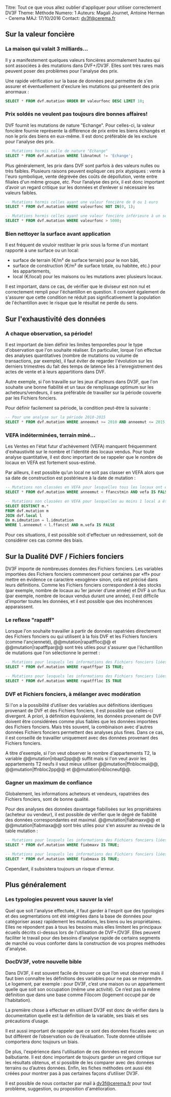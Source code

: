 Titre: Tout ce que vous allez oublier d'appliquer pour utiliser correctement DV3F
Theme: Méthode
Numero: 1
Auteurs: Magali Journet, Antoine Herman - Cerema
MAJ: 17/10/2016
Contact: dv3f@cerema.fr

## Sur la valeur foncière

### La maison qui valait 3 milliards...

Il y a manifestement quelques valeurs foncières anormalement hautes qui sont associées à des mutations dans DVF+/DV3F. Elles sont très rares mais peuvent poser des problèmes pour l'analyse des prix.

Une rapide vérification sur la base de données peut permettre de s'en assurer et éventuellement d'exclure les mutations qui présentent des prix anormaux :

```sql
SELECT * FROM dvf.mutation ORDER BY valeurfonc DESC LIMIT 10;
```

### Prix soldés ne veulent pas toujours dire bonnes affaires!

DVF fournit les mutations de nature "Echange". Pour celles-ci, la valeur foncière fournie représente la différence de prix entre les biens échangés et non le prix des biens en eux-même. Il est donc préférable de les exclure pour l'analyse des prix.

```sql
-- Mutations hormis celle de nature "Echange"
SELECT * FROM dvf.mutation WHERE libnatmut != 'Echange';
```

Plus généralement, les prix dans DVF sont parfois à des valeurs nulles ou très faibles. Plusieurs raisons peuvent expliquer ces prix atypiques : vente à l'euro symbolique, vente dégrèvée des coûts de dépollution, vente entre filiales d'un même groupe, etc. Pour l’analyse des prix, il est donc important d’avoir un regard critique sur les données et d’enlever si nécessaire les valeurs faibles.

```sql
-- Mutations hormis celles ayant une valeur foncière de 0 ou 1 euro
SELECT * FROM dvf.mutation WHERE valeurfonc NOT IN(0, 1);

-- Mutations hormis celles ayant une valeur foncière inférieure à un seuil de 5000 euros
SELECT * FROM dvf.mutation WHERE valeurfonc > 5000;
```

### Bien nettoyer la surface avant application

Il est fréquent de vouloir restituer le prix sous la forme d'un montant rapporté à une surface ou un local:

* surface de terrain (€/m² de surface terrain) pour le non bâti,
* surface de construction (€/m² de surface totale, ou habitée, etc.) pour les appartements,
* local (€/local) pour les maisons ou les mutations avec plusieurs locaux.

Il est important, dans ce cas, de vérifier que le diviseur est non nul et correctement rempli pour l'échantillon en question. Il convient également de s'assurer que cette condition ne réduit pas significativement la population de l'échantillon avec le risque que le résultat ne perde du sens.

## Sur l'exhaustivité des données

### A chaque observation, sa période!

Il est important de bien définir les limites temporelles pour le type d'observation que l'on souhaite réaliser. En particulier, lorque l'on effectue des analyses quantitatives (nombre de mutations ou volume de transactions, par exemple), il faut éviter de regarder l'évolution sur les derniers trimestres du fait des temps de latence liés à l'enregistrement des actes de vente et à leurs appartitions dans DVF.

Autre exemple, si l'on travaille sur les jeux d'acteurs dans DV3F, que l'on souhaite une bonne fiabilité et un taux de remplissage optimum sur les acheteurs/vendeurs, il sera préférable de travailler sur la période couverte par les Fichiers fonciers.

Pour définir facilement sa période, la condition peut-être la suivante :
```sql
-- Pour une analyse sur la période 2010-2015
SELECT * FROM dvf.mutation WHERE anneemut >= 2010 AND anneemut <= 2015;
```

### VEFA indéterminées, terrain miné...

Les Ventes en l'état futur d'achèvement (VEFA) manquent fréquemment d'exhaustivité sur le nombre et l'identité des locaux vendus. Pour toute analyse quantitative, il est donc important de se rappeler que le nombre de locaux en VEFA est fortement sous-estimé.

Par ailleurs, il est possible qu’un local ne soit pas classer en VEFA alors que sa date de construction est postérieure à la date de mutation :

```sql
-- Mutations non classées en VEFA pour lesquelles tous les locaux ont été construits a posteriori
SELECT * FROM dvf.mutation WHERE anneemut < ffancstmin AND vefa IS FALSE;

-- Mutations non classées en VEFA pour lesquelles au moins 1 local a été construit a posteriori
SELECT DISTINCT m.* 
FROM dvf.mutation m 
JOIN dvf.local l 
On m.idmutation = l.idmutation 
WHERE l.anneemut < l.ffancst AND m.vefa IS FALSE
```

Pour ces situations, il est possible soit d'effectuer un redressement, soit de considérer ces cas comme des biais. 

## Sur la Dualité DVF / Fichiers fonciers

DV3F importe de nombreuses données des Fichiers fonciers. Les variables importées des Fichiers fonciers commencent pour certaines par «ff» pour mettre en évidence ce caractère «exogène» sinon, cela est précisé dans leurs définitions. Comme les Fichiers fonciers correspondent à des stocks (par exemple, nombre de locaux au 1er janvier d’une année) et DVF à un flux (par exemple, nombre de locaux vendus durant une année), il est difficile d’importer toutes les données, et il est possible que des incohérences apparaissent. 

### Le reflexe "rapatff"

Lorsque l'on souhaite travailler à partir de données rapatriées directement des Fichiers fonciers ou qui utilisent à la fois DVF et les Fichiers fonciers (comme l'ancienneté), @@mutation|rapatffloc@@ et @@mutation|rapatffpar@@ sont très utiles pour s'assurer que l'échantillon de mutations que l'on sélectionne le permet :

```sql
-- Mutations pour lesquels les informations des Fichiers fonciers liées aux parcelles sont présentes.
SELECT * FROM dvf.mutation WHERE rapatffpar IS TRUE;

-- Mutations pour lesquels les informations des Fichiers fonciers liées aux locaux sont présentes.
SELECT * FROM dvf.mutation WHERE rapatffloc IS TRUE
```

### DVF et Fichiers fonciers, à mélanger avec modération

Si l'on a la possibilité d’utiliser des variables aux définitions identiques provenant de DVF et des Fichiers fonciers, il est possible que celles-ci divergent. A priori, à définition équivalente, les données provenant de DVF doivent être considérées comme plus fiables que les données importées des Fichiers fonciers. Mais très souvent, la combinaison avec d'autres données Fichiers fonciers permettent des analyses plus fines. Dans ce cas, il est conseillé de travailler uniquement avec des données provenant des Fichiers fonciers. 

A titre d'exemple, si l'on veut observer le nombre d'appartements T2, la variable @@mutation|nbapt2pp@@ suffit mais si l'on veut avoir les appartements T2 neufs il vaut mieux utiliser @@mutation|ffnblocmai@@, @@mutation|ffnbloc2pp@@ et @@mutation|nblocneuf@@.

### Gagner un maximum de confiance

Globalement, les informations acheteurs et vendeurs, rapatriées des Fichiers fonciers, sont de bonne qualité. 

Pour des analyses des données davantage fiabilisées sur les propriétaires (acheteur ou vendeur), il est possible de vérifier que le degré de fiabilité des données correspondantes est maximal. @@mutation|fiabmaxv@@ et @@mutation|fiabmaxa@@ sont très utiles pour s'en assurer au niveau de la table mutation :

```sql
-- Mutations pour lesquels les informations des Fichiers fonciers liées aux vendeurs ont une bonne fiabilité.
SELECT * FROM dvf.mutation WHERE fiabmaxv IS TRUE;

-- Mutations pour lesquels les informations des Fichiers fonciers liées aux acheteurs ont une bonne fiabilité.
SELECT * FROM dvf.mutation WHERE fiabmaxa IS TRUE;
```

Cependant, il subsistera toujours un risque d'erreur.
 
## Plus généralement

### Les typologies peuvent vous sauver la vie!

Quel que soit l'analyse effectuée, il faut garder à l'esprit que des typologies et des segmentations ont été intégrées dans la base de données pour catégoriser assez rapidement les mutations, les biens ou les propriétaires. Elles ne répondent pas à tous les besoins mais elles limitent les principaux écueils décrits ci-dessus lors de l'utilisation de DVF+/DV3F. Elles peuvent faciliter le travail pour des besoins d'analyse rapide de certains segments de marché ou vous conforter dans la construction de vos propres méthodes d'analyse. 

### DocDV3F, votre nouvelle bible

Dans DV3F, il est souvent facile de trouver ce que l’on veut observer mais il faut bien connaître les définitions des variables pour ne pas se méprendre. Le logement, par exemple : pour DV3F, c’est une maison ou un appartement quelle que soit son occupation (même une activité). Ce n’est pas la même définition que dans une base comme Filocom (logement occupé par de l’habitation). 

La première chose à effectuer en utilisant DV3F est donc de vérifier dans la documentation quelle est la définition de la variable, ses biais et ses précautions d’usage. 

Il est aussi important de rappeler que ce sont des données fiscales avec un but différent de l’observation ou de l’évaluation. Toute donnée utilisée comportera donc toujours un biais. 

De plus, l'expérience dans l'utilisation de ces données est encore balbutiante. Il est donc important de toujours garder un regard critique sur les résultats obtenus, et si possible de les comparer avec des données terrains ou d’autres données. Enfin, les fiches méthodes ont aussi été créées pour montrer pas à pas certaines façons d’utiliser DV3F.  

Il est possible de nous contacter par mail à [dv3f@cerema.fr](mailto:dv3f@cerema.fr) pour tout problème, suggestion, ou proposition d'amélioration. 


 

